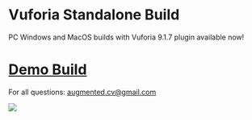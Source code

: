 # Vuforia Standalone Build

PC Windows and MacOS builds with Vuforia 9.1.7 plugin available now!

# [Demo Build](https://github.com/maximrouf/VuforiaStandaloneBuild/blob/master/Vuforia_Standalone_Demo_9X.zip)

For all questions: augmented.cv@gmail.com

<img src="https://github.com/maximrouf/VuforiaStandaloneBuild/blob/master/preview_2.png"/>

